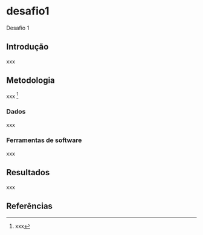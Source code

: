 # desafio1
Desafio 1

## Introdução
xxx

## Metodologia
xxx [^1]

### Dados
xxx

### Ferramentas de software
xxx

## Resultados
xxx

## Referências
[^1]: xxx
